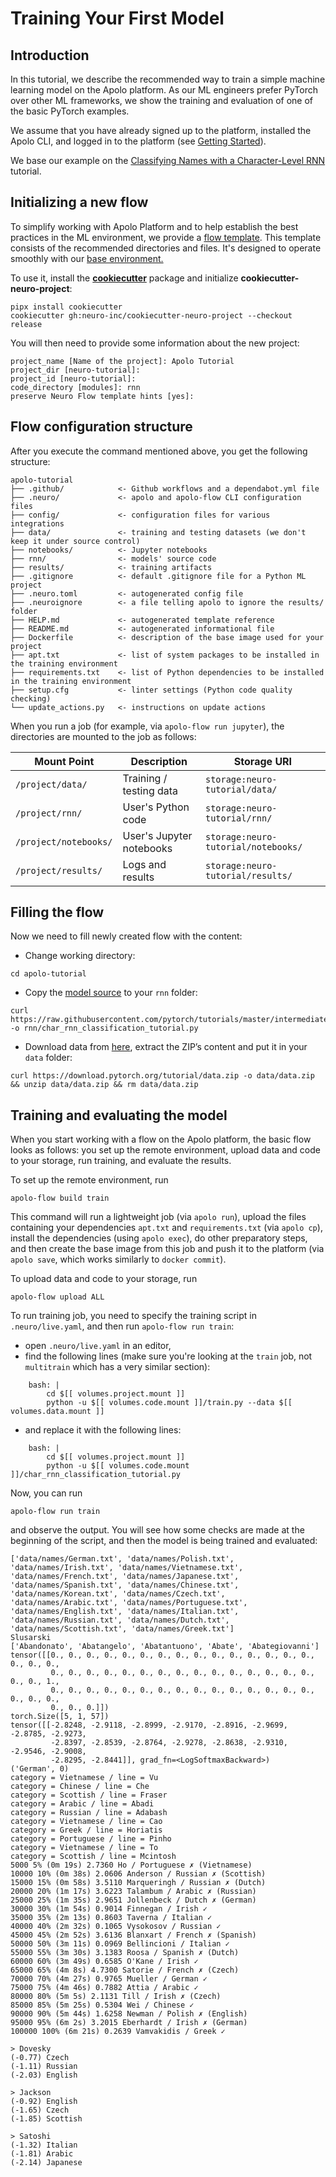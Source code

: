 # Training Your First Model

## Introduction

In this tutorial, we describe the recommended way to train a simple machine learning model on the Apolo platform. As our ML engineers prefer PyTorch over other ML frameworks, we show the training and evaluation of one of the basic PyTorch examples.

We assume that you have already signed up to the platform, installed the Apolo CLI, and logged in to the platform (see [Getting Started](getting-started.md)).

We base our example on the [Classifying Names with a Character-Level RNN](https://pytorch.org/tutorials/intermediate/char_rnn_classification_tutorial.html) tutorial.

## Initializing a new flow

To simplify working with Apolo Platform and to help establish the best practices in the ML environment, we provide a [flow template](https://github.com/neuro-inc/flow-template). This template consists of the recommended directories and files. It's designed to operate smoothly with our [base environment.](../apolo-base-docker-image.md)

To use it, install the [**cookiecutter**](https://github.com/cookiecutter/cookiecutter) package and initialize **cookiecutter-neuro-project**:

```
pipx install cookiecutter
cookiecutter gh:neuro-inc/cookiecutter-neuro-project --checkout release
```

You will then need to provide some information about the new project:

```
project_name [Name of the project]: Apolo Tutorial
project_dir [neuro-tutorial]:
project_id [neuro-tutorial]:
code_directory [modules]: rnn
preserve Neuro Flow template hints [yes]:
```

## Flow configuration structure

After you execute the command mentioned above, you get the following structure:

```
apolo-tutorial
├── .github/            <- Github workflows and a dependabot.yml file
├── .neuro/             <- apolo and apolo-flow CLI configuration files
├── config/             <- configuration files for various integrations
├── data/               <- training and testing datasets (we don't keep it under source control)
├── notebooks/          <- Jupyter notebooks
├── rnn/                <- models' source code
├── results/            <- training artifacts
├── .gitignore          <- default .gitignore file for a Python ML project
├── .neuro.toml         <- autogenerated config file
├── .neuroignore        <- a file telling apolo to ignore the results/ folder
├── HELP.md             <- autogenerated template reference
├── README.md           <- autogenerated informational file
├── Dockerfile          <- description of the base image used for your project
├── apt.txt             <- list of system packages to be installed in the training environment
├── requirements.txt    <- list of Python dependencies to be installed in the training environment
├── setup.cfg           <- linter settings (Python code quality checking)
└── update_actions.py   <- instructions on update actions
```

When you run a job (for example, via `apolo-flow run jupyter`), the directories are mounted to the job as follows:

| Mount Point           | Description              | Storage URI                         |
| --------------------- | ------------------------ | ----------------------------------- |
| `/project/data/`      | Training / testing data  | `storage:neuro-tutorial/data/`      |
| `/project/rnn/`       | User's Python code       | `storage:neuro-tutorial/rnn/`       |
| `/project/notebooks/` | User's Jupyter notebooks | `storage:neuro-tutorial/notebooks/` |
| `/project/results/`   | Logs and results         | `storage:neuro-tutorial/results/`   |

## Filling the flow

Now we need to fill newly created flow with the content:

* Change working directory:

```
cd apolo-tutorial
```

* Copy the [model source](https://github.com/pytorch/tutorials/blob/master/intermediate_source/char_rnn_classification_tutorial.py) to your `rnn` folder:

```
curl https://raw.githubusercontent.com/pytorch/tutorials/master/intermediate_source/char_rnn_classification_tutorial.py -o rnn/char_rnn_classification_tutorial.py
```

* Download data from [here](https://download.pytorch.org/tutorial/data.zip), extract the ZIP’s content and put it in your `data` folder:

```
curl https://download.pytorch.org/tutorial/data.zip -o data/data.zip && unzip data/data.zip && rm data/data.zip
```

## Training and evaluating the model

When you start working with a flow on the Apolo platform, the basic flow looks as follows: you set up the remote environment, upload data and code to your storage, run training, and evaluate the results.

To set up the remote environment, run

```
apolo-flow build train
```

This command will run a lightweight job (via `apolo run`), upload the files containing your dependencies `apt.txt` and `requirements.txt` (via `apolo cp`), install the dependencies (using `apolo exec`), do other preparatory steps, and then create the base image from this job and push it to the platform (via `apolo save`, which works similarly to `docker commit`).

To upload data and code to your storage, run

```
apolo-flow upload ALL
```

To run training job, you need to specify the training script in `.neuro/live.yaml`, and then run `apolo-flow run train`:

* open `.neuro/live.yaml` in an editor,
* find the following lines (make sure you're looking at the `train` job, not `multitrain` which has a very similar section):

```
    bash: |
        cd $[[ volumes.project.mount ]]
        python -u $[[ volumes.code.mount ]]/train.py --data $[[ volumes.data.mount ]]
```

* and replace it with the following lines:

```
    bash: |
        cd $[[ volumes.project.mount ]]
        python -u $[[ volumes.code.mount ]]/char_rnn_classification_tutorial.py
```

Now, you can run

```
apolo-flow run train
```

and observe the output. You will see how some checks are made at the beginning of the script, and then the model is being trained and evaluated:

```
['data/names/German.txt', 'data/names/Polish.txt', 'data/names/Irish.txt', 'data/names/Vietnamese.txt', 
'data/names/French.txt', 'data/names/Japanese.txt', 'data/names/Spanish.txt', 'data/names/Chinese.txt', 
'data/names/Korean.txt', 'data/names/Czech.txt', 'data/names/Arabic.txt', 'data/names/Portuguese.txt', 
'data/names/English.txt', 'data/names/Italian.txt', 'data/names/Russian.txt', 'data/names/Dutch.txt', 
'data/names/Scottish.txt', 'data/names/Greek.txt']
Slusarski
['Abandonato', 'Abatangelo', 'Abatantuono', 'Abate', 'Abategiovanni']
tensor([[0., 0., 0., 0., 0., 0., 0., 0., 0., 0., 0., 0., 0., 0., 0., 0., 0., 0.,
         0., 0., 0., 0., 0., 0., 0., 0., 0., 0., 0., 0., 0., 0., 0., 0., 0., 1.,
         0., 0., 0., 0., 0., 0., 0., 0., 0., 0., 0., 0., 0., 0., 0., 0., 0., 0.,
         0., 0., 0.]])
torch.Size([5, 1, 57])
tensor([[-2.8248, -2.9118, -2.8999, -2.9170, -2.8916, -2.9699, -2.8785, -2.9273,
         -2.8397, -2.8539, -2.8764, -2.9278, -2.8638, -2.9310, -2.9546, -2.9008,
         -2.8295, -2.8441]], grad_fn=<LogSoftmaxBackward>)
('German', 0)
category = Vietnamese / line = Vu
category = Chinese / line = Che
category = Scottish / line = Fraser
category = Arabic / line = Abadi
category = Russian / line = Adabash
category = Vietnamese / line = Cao
category = Greek / line = Horiatis
category = Portuguese / line = Pinho
category = Vietnamese / line = To
category = Scottish / line = Mcintosh
5000 5% (0m 19s) 2.7360 Ho / Portuguese ✗ (Vietnamese)
10000 10% (0m 38s) 2.0606 Anderson / Russian ✗ (Scottish)
15000 15% (0m 58s) 3.5110 Marqueringh / Russian ✗ (Dutch)
20000 20% (1m 17s) 3.6223 Talambum / Arabic ✗ (Russian)
25000 25% (1m 35s) 2.9651 Jollenbeck / Dutch ✗ (German)
30000 30% (1m 54s) 0.9014 Finnegan / Irish ✓
35000 35% (2m 13s) 0.8603 Taverna / Italian ✓
40000 40% (2m 32s) 0.1065 Vysokosov / Russian ✓
45000 45% (2m 52s) 3.6136 Blanxart / French ✗ (Spanish)
50000 50% (3m 11s) 0.0969 Bellincioni / Italian ✓
55000 55% (3m 30s) 3.1383 Roosa / Spanish ✗ (Dutch)
60000 60% (3m 49s) 0.6585 O'Kane / Irish ✓
65000 65% (4m 8s) 4.7300 Satorie / French ✗ (Czech)
70000 70% (4m 27s) 0.9765 Mueller / German ✓
75000 75% (4m 46s) 0.7882 Attia / Arabic ✓
80000 80% (5m 5s) 2.1131 Till / Irish ✗ (Czech)
85000 85% (5m 25s) 0.5304 Wei / Chinese ✓
90000 90% (5m 44s) 1.6258 Newman / Polish ✗ (English)
95000 95% (6m 2s) 3.2015 Eberhardt / Irish ✗ (German)
100000 100% (6m 21s) 0.2639 Vamvakidis / Greek ✓

> Dovesky
(-0.77) Czech
(-1.11) Russian
(-2.03) English

> Jackson
(-0.92) English
(-1.65) Czech
(-1.85) Scottish

> Satoshi
(-1.32) Italian
(-1.81) Arabic
(-2.14) Japanese
```
